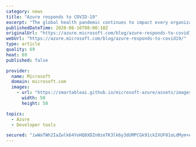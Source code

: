 ```yaml
---
category: news
title: "Azure responds to COVID-19"
excerpt: "The global health pandemic continues to impact every organization—large or small—their employees, and the customers they serve. Over the last several months, we have seen firsthand the role that cloud computing plays in sustaining operations across the board that helps us live, work, learn, and play.\r\n\r\nDuring"
publishedDateTime: 2020-06-16T08:00:10Z
originalUrl: "https://azure.microsoft.com/blog/azure-responds-to-covid19/"
webUrl: "https://azure.microsoft.com/blog/azure-responds-to-covid19/"
type: article
quality: 69
heat: 69
published: false

provider:
  name: Microsoft
  domain: microsoft.com
  images:
    - url: "https://smartableai.github.io/microsoft-azure/assets/images/organizations/microsoft.com-50x50.jpg"
      width: 50
      height: 50

topics:
  - Azure
  - Developer tools

secured: "iwWaTWh2IaZwlk64YoHQ8XDZn0zeTK3lk6y3dUMPCGk91ckIXUF01oLdMym+AYgUC1bNMn3l8ie8TY666IpPvBHU1DZjBdvJ8GqCil2Jy8etox8gAPSZuje84dI7+di/A2VQBRk/U1IOe25tjB9+cG5V2gFcVKFNyDSb5wEtk2/oKpIWTmv1Z3oB+3lv/nuJ5wvnaY64lxCZXS4wo/bsPi4llk1HzH9M9M3nUS3Zxdh8z3ra1Kz4mx+yYLEr8FYtO0N2DvRiCZsdXc2w7cNG5psEHDT+u5ImRwjrpOZoh51lzqrs8BsGXWQnLxs4IGz7yx4i+YmP/xt8MScOo2HXm3LxtfTtDyDjORM57LGUYaE=;jMETP3FakXlJVcoSpd3owQ=="
---
```



